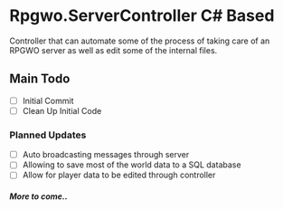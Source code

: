 # Rpgwo.ServerController C# Based
Controller that can automate some of the process of taking care of an RPGWO server as well as edit some of the internal files.

## Main Todo
- [ ] Initial Commit
- [ ] Clean Up Initial Code

### Planned Updates
- [ ] Auto broadcasting messages through server
- [ ] Allowing to save most of the world data to a SQL database
- [ ] Allow for player data to be edited through controller

##### *More to come..*
